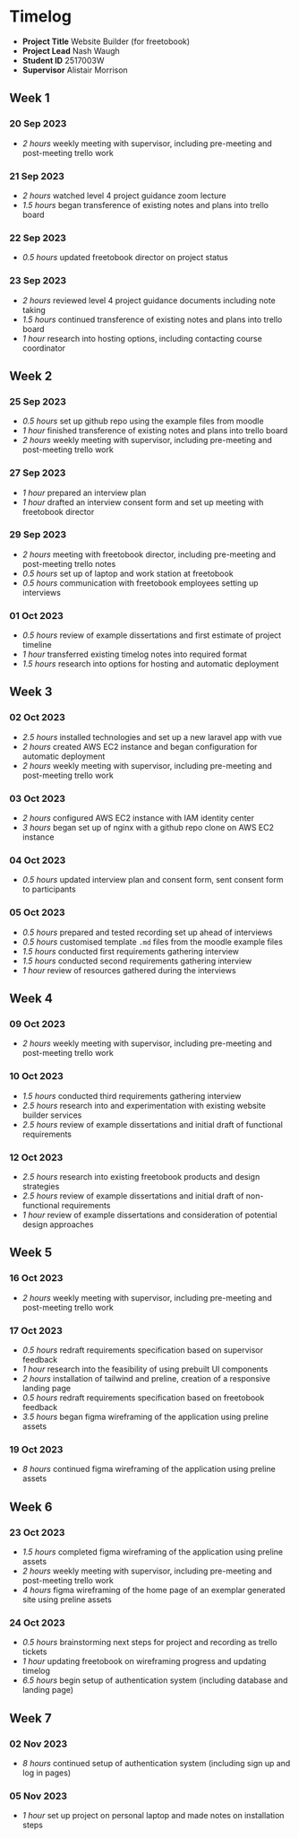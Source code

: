 # Timelog

* **Project Title** Website Builder (for freetobook)
* **Project Lead** Nash Waugh
* **Student ID** 2517003W
* **Supervisor** Alistair Morrison

## Week 1

### 20 Sep 2023

* *2 hours* weekly meeting with supervisor, including pre-meeting and post-meeting trello work

### 21 Sep 2023

* *2 hours* watched level 4 project guidance zoom lecture
* *1.5 hours* began transference of existing notes and plans into trello board

### 22 Sep 2023

* *0.5 hours* updated freetobook director on project status

### 23 Sep 2023

* *2 hours* reviewed level 4 project guidance documents including note taking
* *1.5 hours* continued transference of existing notes and plans into trello board
* *1 hour* research into hosting options, including contacting course coordinator


## Week 2

### 25 Sep 2023

* *0.5 hours* set up github repo using the example files from moodle
* *1 hour* finished transference of existing notes and plans into trello board
* *2 hours* weekly meeting with supervisor, including pre-meeting and post-meeting trello work

### 27 Sep 2023

* *1 hour* prepared an interview plan
* *1 hour* drafted an interview consent form and set up meeting with freetobook director

### 29 Sep 2023

* *2 hours* meeting with freetobook director, including pre-meeting and post-meeting trello notes
* *0.5 hours* set up of laptop and work station at freetobook
* *0.5 hours* communication with freetobook employees setting up interviews

### 01 Oct 2023

* *0.5 hours* review of example dissertations and first estimate of project timeline
* *1 hour* transferred existing timelog notes into required format
* *1.5 hours* research into options for hosting and automatic deployment


## Week 3

### 02 Oct 2023

* *2.5 hours* installed technologies and set up a new laravel app with vue
* *2 hours* created AWS EC2 instance and began configuration for automatic deployment
* *2 hours* weekly meeting with supervisor, including pre-meeting and post-meeting trello work

### 03 Oct 2023

* *2 hours* configured AWS EC2 instance with IAM identity center
* *3 hours* began set up of nginx with a github repo clone on AWS EC2 instance

### 04 Oct 2023

* *0.5 hours* updated interview plan and consent form, sent consent form to participants

### 05 Oct 2023

* *0.5 hours* prepared and tested recording set up ahead of interviews
* *0.5 hours* customised template `.md` files from the moodle example files
* *1.5 hours* conducted first requirements gathering interview
* *1.5 hours* conducted second requirements gathering interview
* *1 hour* review of resources gathered during the interviews


## Week 4

### 09 Oct 2023

* *2 hours* weekly meeting with supervisor, including pre-meeting and post-meeting trello work

### 10 Oct 2023

* *1.5 hours* conducted third requirements gathering interview
* *2.5 hours* research into and experimentation with existing website builder services
* *2.5 hours* review of example dissertations and initial draft of functional requirements

### 12 Oct 2023

* *2.5 hours* research into existing freetobook products and design strategies
* *2.5 hours* review of example dissertations and initial draft of non-functional requirements
* *1 hour* review of example dissertations and consideration of potential design approaches


## Week 5

### 16 Oct 2023

* *2 hours* weekly meeting with supervisor, including pre-meeting and post-meeting trello work

### 17 Oct 2023

* *0.5 hours* redraft requirements specification based on supervisor feedback
* *1 hour* research into the feasibility of using prebuilt UI components
* *2 hours* installation of tailwind and preline, creation of a responsive landing page
* *0.5 hours* redraft requirements specification based on freetobook feedback
* *3.5 hours* began figma wireframing of the application using preline assets

### 19 Oct 2023

* *8 hours* continued figma wireframing of the application using preline assets


## Week 6

### 23 Oct 2023

* *1.5 hours* completed figma wireframing of the application using preline assets
* *2 hours* weekly meeting with supervisor, including pre-meeting and post-meeting trello work
* *4 hours* figma wireframing of the home page of an exemplar generated site using preline assets

### 24 Oct 2023

* *0.5 hours* brainstorming next steps for project and recording as trello tickets
* *1 hour* updating freetobook on wireframing progress and updating timelog
* *6.5 hours* begin setup of authentication system (including database and landing page)


## Week 7

### 02 Nov 2023

* *8 hours* continued setup of authentication system (including sign up and log in pages)

### 05 Nov 2023

* *1 hour* set up project on personal laptop and made notes on installation steps
